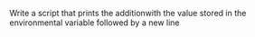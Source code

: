 Write a script that prints the additionwith the value stored in the environmental variable followed by a new line
